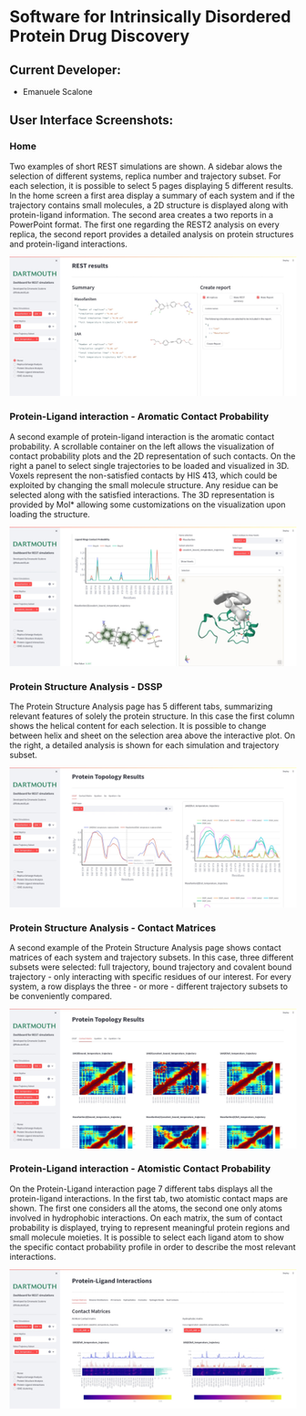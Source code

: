 # Software for Intrinsically Disordered Protein Drug Discovery

## Current Developer:
- Emanuele Scalone

## User Interface Screenshots:
### Home
Two examples of short REST simulations are shown. A sidebar alows the selection of different systems, replica number and trajectory subset. For each selection, it is possible to select 5 pages displaying 5 different results.
In the home screen a first area display a summary of each system and if the trajectory contains small molecules, a 2D structure is displayed along with protein-ligand information.
The second area creates a two reports in a PowerPoint format. The first one regarding the REST2 analysis on every replica, the second report provides a detailed analysis on protein structures and protein-ligand interactions.

![Image](images/Home.jpeg)

### Protein-Ligand interaction - Aromatic Contact Probability
A second example of protein-ligand interaction is the aromatic contact probability. A scrollable container on the left allows the visualization of contact probability plots and the 2D representation of such contacts. On the right a panel to select single trajectories to be loaded and visualized in 3D. Voxels represent the non-satisfied contacts by HIS 413, which could be exploited by changing the small molecule structure. Any residue can be selected along with the satisfied interactions. The 3D representation is provided by Mol* allowing some customizations on the visualization upon loading the structure. 

![Image](images/Aromatic_pharmacophore.png)

### Protein Structure Analysis - DSSP
The Protein Structure Analysis page has 5 different tabs, summarizing relevant features of solely the protein structure. In this case the first column shows the helical content for each selection. It is possible to change between helix and sheet on the selection area above the interactive plot. On the right, a detailed analysis is shown for each simulation and trajectory subset.

![Image](images/DSSP.jpeg)

### Protein Structure Analysis - Contact Matrices
A second example of the Protein Structure Analysis page shows contact matrices of each system and trajectory subsets. In this case, three different subsets were selected: full trajectory, bound trajectory and covalent bound trajectory - only interacting with specific residues of our interest. For every system, a row displays the three - or more - different trajectory subsets to be conveniently compared.

![Image](images/Contact_Matrices.jpeg)


### Protein-Ligand interaction - Atomistic Contact Probability
On the Protein-Ligand interaction page 7 different tabs displays all the protein-ligand interactions. In the first tab, two atomistic contact maps are shown. The first one considers all the atoms, the second one only atoms involved in hydrophobic interactions. On each matrix, the sum of contact probability is displayed, trying to represent meaningful protein regions and small molecule moieties. It is possible to select each ligand atom to show the specific contact probability profile in order to describe the most relevant interactions.

![Image](images/Atomistic_contact_maps.jpeg)
